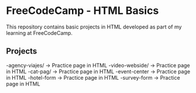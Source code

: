 # FreeCodeCamp - HTML Basics

This repository contains basic projects in HTML developed as part of my learning at FreeCodeCamp.
## Projects
-agency-viajes/ → Practice page in HTML
-video-webside/ → Practice page in HTML
-cat-pag/ → Practice page in HTML
-event-center → Practice page in HTML
-hotel-form → Practice page in HTML
-survey-form → Practice page in HTML